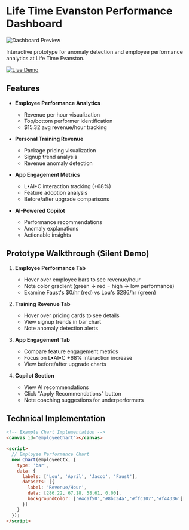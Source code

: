 # Life Time Evanston Performance Dashboard

![Dashboard Preview](https://via.placeholder.com/800x400.png?text=Dashboard+Screenshot)

Interactive prototype for anomaly detection and employee performance analytics at Life Time Evanston.

[![Live Demo](https://img.shields.io/badge/Live-Demo-brightgreen)](https://roy-torres.github.io/roy-copilot-demo/)

## Features

- **Employee Performance Analytics**
  - Revenue per hour visualization
  - Top/bottom performer identification
  - $15.32 avg revenue/hour tracking
  
- **Personal Training Revenue**
  - Package pricing visualization
  - Signup trend analysis
  - Revenue anomaly detection
  
- **App Engagement Metrics**
  - L•AI•C interaction tracking (+68%)
  - Feature adoption analysis
  - Before/after upgrade comparisons
  
- **AI-Powered Copilot**
  - Performance recommendations
  - Anomaly explanations
  - Actionable insights

## Prototype Walkthrough (Silent Demo)

1. **Employee Performance Tab**
   - Hover over employee bars to see revenue/hour
   - Note color gradient (green → red = high → low performance)
   - Examine Faust's $0/hr (red) vs Lou's $286/hr (green)

2. **Training Revenue Tab**
   - Hover over pricing cards to see details
   - View signup trends in bar chart
   - Note anomaly detection alerts

3. **App Engagement Tab**
   - Compare feature engagement metrics
   - Focus on L•AI•C +68% interaction increase
   - View before/after upgrade charts

4. **Copilot Section**
   - View AI recommendations
   - Click "Apply Recommendations" button
   - Note coaching suggestions for underperformers

## Technical Implementation

```html
<!-- Example Chart Implementation -->
<canvas id="employeeChart"></canvas>

<script>
  // Employee Performance Chart
  new Chart(employeeCtx, {
    type: 'bar',
    data: {
      labels: ['Lou', 'April', 'Jacob', 'Faust'],
      datasets: [{
        label: 'Revenue/Hour',
        data: [286.22, 67.18, 58.61, 0.00],
        backgroundColor: ['#4caf50','#8bc34a','#ffc107','#f44336']
      }]
    }
  });
</script>
